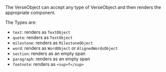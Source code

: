 The VerseObject can accept any type of VerseObject and then renders the appropriate component.

The Types are:

- `text`: renders as `TextObject`
- `quote`: renders as `TextObject`
- `milestone`: renders as `MilestoneObject`
- `word`: renders as `WordObject` or `AlignedWordsObject`
- `section`: renders as an empty span
- `paragraph`: renders as an empty span
- `footnote`: renders as `<sup>f</sup>`
